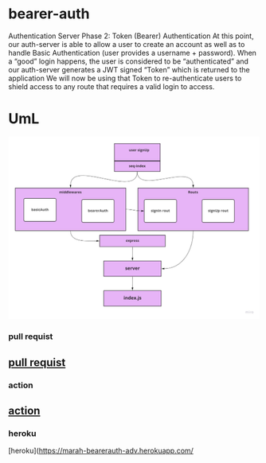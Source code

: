 # bearer-auth
Authentication Server Phase 2: Token (Bearer) Authentication  At this point, our auth-server is able to allow a user to create an account as well as to handle Basic Authentication (user provides a username + password). When a “good” login happens, the user is considered to be “authenticated” and our auth-server generates a JWT signed “Token” which is returned to the application  We will now be using that Token to re-authenticate users to shield access to any route that requires a valid login to access.




# UmL
![alt text](bearerAout.jpg)

### pull requist
[pull requist](https://github.com/MarahAlrefaai/bearer-auth/pull/2)
---
### action 
[action](https://github.com/MarahAlrefaai/bearer-auth/actions)
---
### heroku 
[heroku](https://marah-bearerauth-adv.herokuapp.com/